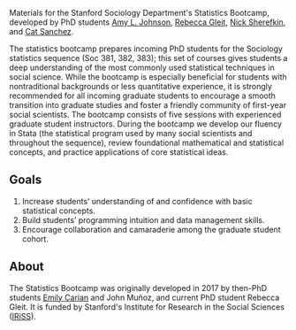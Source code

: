 Materials for the Stanford Sociology Department's Statistics Bootcamp, developed by PhD students [Amy L. Johnson](https://aljohnson-soc.github.io/), [Rebecca Gleit](https://sociology.stanford.edu/people/rebecca-gleit), [Nick Sherefkin](https://sociology.stanford.edu/people/nick-sherefkin), and [Cat Sanchez](https://sociology.stanford.edu/people/catherine-sanchez).

The statistics bootcamp prepares incoming PhD students for the Sociology statistics sequence (Soc 381, 382, 383); this set of courses gives students a deep understanding of the most commonly used statistical techniques in social science. While the bootcamp is especially beneficial for students with nontraditional backgrounds or less quantitative experience, it is strongly recommended for all incoming graduate students to encourage a smooth transition into graduate studies and foster a friendly community of first-year social scientists. The bootcamp consists of five sessions with experienced graduate student instructors. During the bootcamp we develop our fluency in Stata (the statistical program used by many social scientists and throughout the sequence), review foundational mathematical and statistical concepts, and practice applications of core statistical ideas.

## Goals
1. Increase students’ understanding of and confidence with basic statistical concepts.
2. Build students’ programming intuition and data management skills.
3. Encourage collaboration and camaraderie among the graduate student cohort.

## About
The Statistics Bootcamp was originally developed in 2017 by then-PhD students [Emily Carian](https://www.csusb.edu/profile/emily.carian) and John Muñoz, and current PhD student Rebecca Gleit. It is funded by Stanford's Institute for Research in the Social Sciences ([IRiSS](https://iriss.stanford.edu/)).
